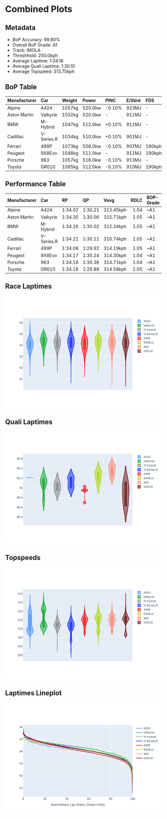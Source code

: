 # Combined Plots

## Metadata

- BoP Accuracy: 99.80%
- Overall BoP Grade: A1
- Track: IMOLA
- Threshhold: 250.0kph
- Average Laptime: 1:34.16
- Average Quali Laptime: 1:30.10
- Average Topspeed: 313.75kph

## BoP Table
| Manufacturer   | Car        | Weight   | Power   | PINC   | E/Stint   | FDS    | RDP    | QDP    | TDP    |
|:---------------|:-----------|:---------|:--------|:-------|:----------|:-------|:-------|:-------|:-------|
| Alpine         | A424       | 1057kg   | 520.0kw | -0.10% | 923MJ     | -      | 51.64% | 59.31% | 26.80% |
| Aston Martin   | Valkyrie   | 1032kg   | 520.0kw | -      | 911MJ     | -      | 53.50% | 53.33% | 21.51% |
| BMW            | M-Hybrid   | 1047kg   | 512.0kw | +0.10% | 911MJ     | -      | 52.89% | 56.22% | 33.41% |
| Cadillac       | V-Series.R | 1034kg   | 510.0kw | +0.10% | 901MJ     | -      | 48.63% | 60.80% | 19.01% |
| Ferrari        | 499P       | 1073kg   | 508.0kw | -0.10% | 907MJ     | 190kph | 51.38% | 44.98% | 9.83%  |
| Peugeot        | 9X8Evo     | 1048kg   | 511.0kw | -      | 911MJ     | 190kph | 48.87% | 52.78% | 15.41% |
| Porsche        | 963        | 1057kg   | 516.0kw | -0.10% | 913MJ     | -      | 50.70% | 44.30% | 29.51% |
| Toyota         | GR010      | 1085kg   | 512.0kw | -0.10% | 910MJ     | 190kph | 51.09% | 52.71% | 11.46% |

## Performance Table
| Manufacturer   | Car        | RP      | QP      | Vavg      |   RDLC | BOP-Grade   | Match   |
|:---------------|:-----------|:--------|:--------|:----------|-------:|:------------|:--------|
| Alpine         | A424       | 1:34.02 | 1:30.21 | 313.45kph |   1.04 | ~A1         | 99.45%  |
| Aston Martin   | Valkyrie   | 1:34.30 | 1:30.06 | 315.71kph |   1.05 | ~A1         | 100.00% |
| BMW            | M-Hybrid   | 1:34.16 | 1:30.02 | 312.34kph |   1.05 | ~A1         | 99.81%  |
| Cadillac       | V-Series.R | 1:34.21 | 1:30.11 | 310.74kph |   1.05 | ~A1         | 99.56%  |
| Ferrari        | 499P       | 1:34.08 | 1:29.92 | 314.19kph |   1.05 | ~A1         | 100.00% |
| Peugeot        | 9X8Evo     | 1:34.17 | 1:30.24 | 314.30kph |   1.04 | ~A1         | 100.00% |
| Porsche        | 963        | 1:34.18 | 1:30.36 | 314.71kph |   1.04 | ~A1         | 99.84%  |
| Toyota         | GR010      | 1:34.18 | 1:29.88 | 314.58kph |   1.05 | ~A1         | 99.71%  |

## Race Laptimes
![Race Laptimes](images/race_violin.png)

## Quali Laptimes
![Quali Laptimes](images/quali_violin.png)

## Topspeeds
![Topspeeds](images/topspeed_violin.png)

## Laptimes Lineplot
![Laptimes Lineplot](images/laptime_line.png)

